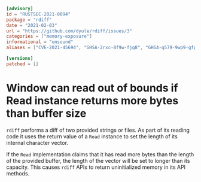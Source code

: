 ```toml
[advisory]
id = "RUSTSEC-2021-0094"
package = "rdiff"
date = "2021-02-03"
url = "https://github.com/dyule/rdiff/issues/3"
categories = ["memory-exposure"]
informational = "unsound"
aliases = ["CVE-2021-45694", "GHSA-2rxc-8f9w-fjq8", "GHSA-q579-9wp9-gfp2"]

[versions]
patched = []
```

# Window can read out of bounds if Read instance returns more bytes than buffer size

`rdiff` performs a diff of two provided strings or files. As part of its reading
code it uses the return value of a `Read` instance to set the length of
its internal character vector.

If the `Read` implementation claims that it has read more bytes than the length
of the provided buffer, the length of the vector will be set to longer than its
capacity. This causes `rdiff` APIs to return uninitialized memory in its API
methods.
